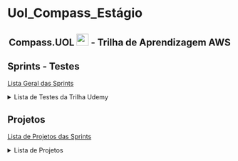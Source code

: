 # Uol_Compass_Estágio



<h2 align=center> Compass.UOL <img src="https://logospng.org/download/uol/logo-uol-icon-256.png" width="27"/> - Trilha de Aprendizagem AWS </h1>


## Sprints - Testes
<a href=Sprints/>Lista Geral das Sprints </a>
<details><summary>Lista de Testes da Trilha Udemy</summary>
Work In Progress :)
</details>


## Projetos
<a href=Sprints/projetos>Lista de Projetos das Sprints</a>
<details><summary>Lista de Projetos</summary>
<a href=Sprints/projetos/Projeto_Sprint2>Projeto Sprint 2 - Linux Nginx Status Script</a>
</details>

